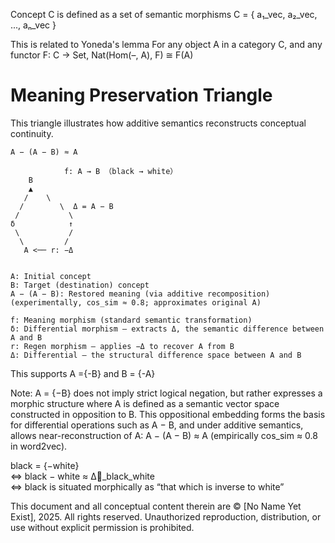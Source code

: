 Concept C is defined as a set of semantic morphisms
C = { a₁_vec, a₂_vec, ..., aₙ_vec }

This is related to Yoneda's lemma
For any object A in a category C,
and any functor F: C → Set,
Nat(Hom(–, A), F) ≅ F(A)


# Meaning Preservation Triangle
This triangle illustrates how additive semantics reconstructs conceptual continuity.

```
A − (A − B) ≈ A

            f: A → B （black → white）
    B
    ▲
   /    \
  /        \  Δ = A − B
 /           \       
δ            ↑
 \           /
  \         /
   A <── r: −Δ


A: Initial concept
B: Target (destination) concept
A − (A − B): Restored meaning (via additive recomposition)
(experimentally, cos_sim ≈ 0.8; approximates original A)

f: Meaning morphism (standard semantic transformation)
δ: Differential morphism — extracts Δ, the semantic difference between A and B
r: Regen morphism — applies −Δ to recover A from B
Δ: Differential — the structural difference space between A and B
``` 
This supports A ={-B} and B = {-A}

Note: A = {−B} does not imply strict logical negation, but rather expresses a morphic structure where A is defined as a semantic vector space constructed in opposition to B. This oppositional embedding forms the basis for differential operations such as A − B, and under additive semantics, allows near-reconstruction of A: A − (A − B) ≈ A (empirically cos_sim ≈ 0.8 in word2vec).

black = {−white}  
   ⇔  black − white ≈ Δ⃗_black_white  
   ⇔  black is situated morphically as “that which is inverse to white”  


This document and all conceptual content therein are © [No Name Yet Exist], 2025. All rights reserved. Unauthorized reproduction, distribution, or use without explicit permission is prohibited.
